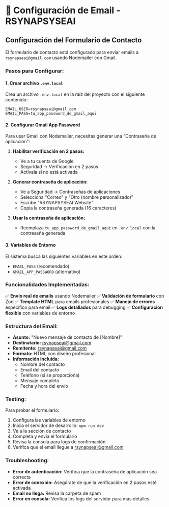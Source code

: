 # 📧 Configuración de Email - RSYNAPSYSEAI

## Configuración del Formulario de Contacto

El formulario de contacto está configurado para enviar emails a `rsynapseai@gmail.com` usando Nodemailer con Gmail.

### Pasos para Configurar:

#### 1. Crear archivo `.env.local`
Crea un archivo `.env.local` en la raíz del proyecto con el siguiente contenido:

```env
EMAIL_USER=rsynapseai@gmail.com
EMAIL_PASS=tu_app_password_de_gmail_aqui
```

#### 2. Configurar Gmail App Password

Para usar Gmail con Nodemailer, necesitas generar una "Contraseña de aplicación":

1. **Habilitar verificación en 2 pasos:**
   - Ve a tu cuenta de Google
   - Seguridad → Verificación en 2 pasos
   - Actívala si no está activada

2. **Generar contraseña de aplicación:**
   - Ve a Seguridad → Contraseñas de aplicaciones
   - Selecciona "Correo" y "Otro (nombre personalizado)"
   - Escribe "RSYNAPSYSEAI Website"
   - Copia la contraseña generada (16 caracteres)

3. **Usar la contraseña de aplicación:**
   - Reemplaza `tu_app_password_de_gmail_aqui` en `.env.local` con la contraseña generada

#### 3. Variables de Entorno

El sistema busca las siguientes variables en este orden:
- `EMAIL_PASS` (recomendado)
- `GMAIL_APP_PASSWORD` (alternativo)

### Funcionalidades Implementadas:

✅ **Envío real de emails** usando Nodemailer
✅ **Validación de formulario** con Zod
✅ **Template HTML** para emails profesionales
✅ **Manejo de errores** específico para email
✅ **Logs detallados** para debugging
✅ **Configuración flexible** con variables de entorno

### Estructura del Email:

- **Asunto:** "Nuevo mensaje de contacto de [Nombre]"
- **Destinatario:** rsynapseai@gmail.com
- **Remitente:** rsynapseai@gmail.com
- **Formato:** HTML con diseño profesional
- **Información incluida:**
  - Nombre del contacto
  - Email del contacto
  - Teléfono (si se proporciona)
  - Mensaje completo
  - Fecha y hora del envío

### Testing:

Para probar el formulario:
1. Configura las variables de entorno
2. Inicia el servidor de desarrollo: `npm run dev`
3. Ve a la sección de contacto
4. Completa y envía el formulario
5. Revisa la consola para logs de confirmación
6. Verifica que el email llegue a rsynapseai@gmail.com

### Troubleshooting:

- **Error de autenticación:** Verifica que la contraseña de aplicación sea correcta
- **Error de conexión:** Asegúrate de que la verificación en 2 pasos esté activada
- **Email no llega:** Revisa la carpeta de spam
- **Error en consola:** Verifica los logs del servidor para más detalles
